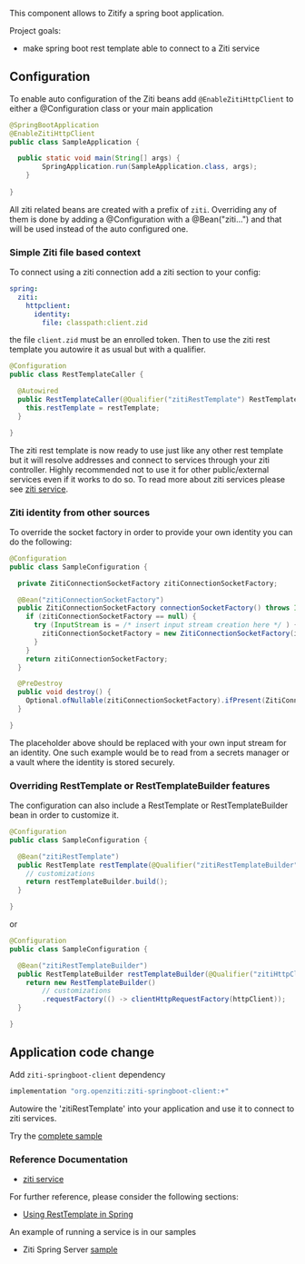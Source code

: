 This component allows to Zitify a spring boot application.

Project goals:
* make spring boot rest template able to connect to a Ziti service


## Configuration
To enable auto configuration of the Ziti beans add `@EnableZitiHttpClient` to either a @Configuration class or your main application
```java
@SpringBootApplication
@EnableZitiHttpClient
public class SampleApplication {

  public static void main(String[] args) {
		SpringApplication.run(SampleApplication.class, args);
	}
	
}
```
All ziti related beans are created with a prefix of `ziti`. Overriding any of them is done by adding a @Configuration with a @Bean("ziti...") and that will be used instead of the auto configured one.

### Simple Ziti file based context
To connect using a ziti connection add a ziti section to your config:
```yaml
spring:
  ziti:
    httpclient:
      identity:
        file: classpath:client.zid
```
the file `client.zid` must be an enrolled token.
Then to use the ziti rest template you autowire it as usual but with a qualifier.
```java
@Configuration
public class RestTemplateCaller {

  @Autowired
  public RestTemplateCaller(@Qualifier("zitiRestTemplate") RestTemplate restTemplate) {
    this.restTemplate = restTemplate;
  }

}
```
The ziti rest template is now ready to use just like any other rest template but it will resolve addresses and connect to services through your ziti controller.
Highly recommended not to use it for other public/external services even if it works to do so.
To read more about ziti services please see [ziti service](https://openziti.github.io/ziti/services/overview.html).

### Ziti identity from other sources
To override the socket factory in order to provide your own identity you can do the following:
```java
@Configuration
public class SampleConfiguration {

  private ZitiConnectionSocketFactory zitiConnectionSocketFactory;

  @Bean("zitiConnectionSocketFactory")
  public ZitiConnectionSocketFactory connectionSocketFactory() throws IOException {
    if (zitiConnectionSocketFactory == null) {
      try (InputStream is = /* insert input stream creation here */ ) {
        zitiConnectionSocketFactory = new ZitiConnectionSocketFactory(is);
      }
    }
    return zitiConnectionSocketFactory;
  }

  @PreDestroy
  public void destroy() {
    Optional.ofNullable(zitiConnectionSocketFactory).ifPresent(ZitiConnectionSocketFactory::shutdown);
  }

}
```
The placeholder above should be replaced with your own input stream for an identity.
One such example would be to read from a secrets manager or a vault where the identity is stored securely.

### Overriding RestTemplate or RestTemplateBuilder features
The configuration can also include a RestTemplate or RestTemplateBuilder bean in order to customize it.
```java
@Configuration
public class SampleConfiguration {

  @Bean("zitiRestTemplate")
  public RestTemplate restTemplate(@Qualifier("zitiRestTemplateBuilder") RestTemplateBuilder restTemplateBuilder) {
    // customizations
    return restTemplateBuilder.build();
  }

}
```
or
```java
@Configuration
public class SampleConfiguration {

  @Bean("zitiRestTemplateBuilder")
  public RestTemplateBuilder restTemplateBuilder(@Qualifier("zitiHttpClient") HttpClient httpClient) {
    return new RestTemplateBuilder()
        // customizations
        .requestFactory(() -> clientHttpRequestFactory(httpClient));
  }

}
```

## Application code change
Add `ziti-springboot-client` dependency
```groovy
implementation "org.openziti:ziti-springboot-client:+"
```
Autowire the 'zitiRestTemplate' into your application and use it to connect to ziti services.

Try the [complete sample](../samples/ziti-spring-boot-client)

### Reference Documentation
* [ziti service](https://openziti.github.io/ziti/services/overview.html)

For further reference, please consider the following sections:
* [Using RestTemplate in Spring](https://springframework.guru/using-resttemplate-in-spring/)

An example of running a service is in our samples
* Ziti Spring Server [sample](../samples/ziti-spring-boot)
